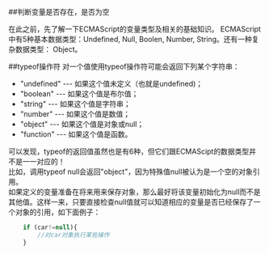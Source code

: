 ##判断变量是否存在，是否为空

在此之前，先了解一下ECMAScript的变量类型及相关的基础知识。
ECMAScript中有5种基本数据类型：Undefined, Null, Boolen, Number, String。还有一种复杂数据类型： Object。

##typeof操作符
对一个值使用typeof操作符可能会返回下列某个字符串：  

- "undefined" --- 如果这个值未定义（也就是undefined)；
- "boolean" --- 如果这个值是布尔值；
- "string" --- 如果这个值是字符串；
- "number" --- 如果这个值是数值；
- "object" --- 如果这个值是对象或null；
- "function" --- 如果这个值是函数。

可以发现，typeof的返回值虽然也是有6种，但它们跟ECMAScipt的数据类型并不是一一对应的！  
比如，调用typeof null会返回"object"，因为特殊值null被认为是一个空的对象引用。  
如果定义的变量准备在将来用来保存对象，那么最好将该变量初始化为null而不是其他值。这样一来，只要直接检查null值就可以知道相应的变量是否已经保存了一个对象的引用，如下面例子： 

```js  
	if (car!=null){
		//对car对象执行某些操作
	}
```
 


